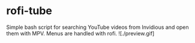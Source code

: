 # rofi-tube
Simple bash script for searching YouTube videos from Invidious and open them with MPV. Menus are handled with rofi.
![./preview.gif]
